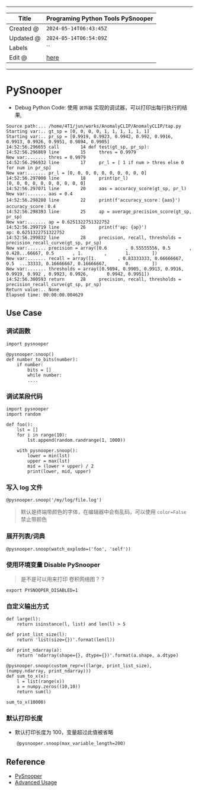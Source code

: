 -----

| Title     | Programing Python Tools PySnooper                    |
| --------- | ---------------------------------------------------- |
| Created @ | `2024-05-14T06:43:45Z`                               |
| Updated @ | `2024-05-14T06:54:09Z`                               |
| Labels    | \`\`                                                 |
| Edit @    | [here](https://github.com/junxnone/xwiki/issues/304) |

-----

# PySnooper

  - Debug Python Code: 使用 `装饰器` 实现的调试器，可以打印出每行执行的结果,

<!-- end list -->

    Source path:... /home/4T1/jun/works/AnomalyCLIP/AnomalyCLIP/tap.py
    Starting var:.. gt_sp = [0, 0, 0, 0, 1, 1, 1, 1, 1, 1]
    Starting var:.. pr_sp = [0.9919, 0.9923, 0.9942, 0.992, 0.9916, 0.9913, 0.9926, 0.9951, 0.9894, 0.9905]
    14:52:56.296655 call        14 def test(gt_sp, pr_sp):
    14:52:56.296869 line        15     thres = 0.9979
    New var:....... thres = 0.9979
    14:52:56.296932 line        17     pr_l = [ 1 if num > thres else 0 for num in pr_sp]
    New var:....... pr_l = [0, 0, 0, 0, 0, 0, 0, 0, 0, 0]
    14:52:56.297000 line        18     print(pr_l)
    [0, 0, 0, 0, 0, 0, 0, 0, 0, 0]
    14:52:56.297071 line        20     aas = accuracy_score(gt_sp, pr_l)
    New var:....... aas = 0.4
    14:52:56.298280 line        22     print(f'accuracy_score：{aas}')
    accuracy_score：0.4
    14:52:56.298393 line        25     ap = average_precision_score(gt_sp, pr_sp)
    New var:....... ap = 0.6251322751322752
    14:52:56.299719 line        26     print(f'ap: {ap}')
    ap: 0.6251322751322752
    14:52:56.299832 line        28     precision, recall, thresholds = precision_recall_curve(gt_sp, pr_sp)
    New var:....... precision = array([0.6       , 0.55555556, 0.5       , 0.428...66667, 0.5       , 1.        ,       1.        ])
    New var:....... recall = array([1.        , 0.83333333, 0.66666667, 0.5  ...33333, 0.16666667, 0.16666667,       0.        ])
    New var:....... thresholds = array([0.9894, 0.9905, 0.9913, 0.9916, 0.9919, 0.992 , 0.9923, 0.9926,       0.9942, 0.9951])
    14:52:56.300593 return      28     precision, recall, thresholds = precision_recall_curve(gt_sp, pr_sp)
    Return value:.. None
    Elapsed time: 00:00:00.004629

## Use Case

### 调试函数

``` 
import pysnooper

@pysnooper.snoop()
def number_to_bits(number):
    if number:
        bits = []
        while number:
        ....

```

### 调试某段代码

``` 
import pysnooper
import random

def foo():
    lst = []
    for i in range(10):
        lst.append(random.randrange(1, 1000))

    with pysnooper.snoop():
        lower = min(lst)
        upper = max(lst)
        mid = (lower + upper) / 2
        print(lower, mid, upper)

```

### 写入 log 文件

    @pysnooper.snoop('/my/log/file.log')

> 默认是终端带颜色的字体，在编辑器中会有乱码，可以使用 `color=False` 禁止带颜色

### 展开列表/词典

    @pysnooper.snoop(watch_explode=('foo', 'self'))

### 使用环境变量 Disable PySnooper

> 是不是可以用来打印 卷积网络图？？

    export PYSNOOPER_DISABLED=1

### 自定义输出方式

    def large(l):
        return isinstance(l, list) and len(l) > 5
    
    def print_list_size(l):
        return 'list(size={})'.format(len(l))
    
    def print_ndarray(a):
        return 'ndarray(shape={}, dtype={})'.format(a.shape, a.dtype)
    
    @pysnooper.snoop(custom_repr=((large, print_list_size), (numpy.ndarray, print_ndarray)))
    def sum_to_x(x):
        l = list(range(x))
        a = numpy.zeros((10,10))
        return sum(l)
    
    sum_to_x(10000)

### 默认打印长度

  - 默认打印长度为 100，变量超过此值被省略

<!-- end list -->

``` 
    @pysnooper.snoop(max_variable_length=200)
```

## Reference

  - [PySnooper](https://github.com/cool-RR/PySnooper)
  - [Advanced
    Usage](https://github.com/cool-RR/PySnooper/blob/master/ADVANCED_USAGE.md)
